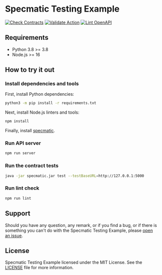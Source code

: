 # Specmatic Testing Example

[![Check Contracts](https://github.com/sergeyklay/specmatic-testing-example/actions/workflows/contracts.yaml/badge.svg)](https://github.com/sergeyklay/specmatic-testing-example/actions/workflows/contracts.yaml)
[![Validate Action](https://github.com/sergeyklay/specmatic-testing-example/actions/workflows/versions.yaml/badge.svg)](https://github.com/sergeyklay/specmatic-testing-example/actions/workflows/versions.yaml)
[![Lint OpenAPI](https://github.com/sergeyklay/specmatic-testing-example/actions/workflows/lint.yaml/badge.svg)](https://github.com/sergeyklay/specmatic-testing-example/actions/workflows/lint.yaml)

## Requirements
- Python 3.8 >= 3.8
- Node.js >= 16

## How to try it out

### Install dependencies and tools

First, install Python dependencies:

```bash
python3 -m pip install -r requirements.txt
```

Next, install Node.js linters and tools:
```bash
npm install
```

Finally, install [specmatic](https://specmatic.in/download/latest.html).

### Run API server

```bash
npm run server
```

### Run the contract tests

```bash
java -jar specmatic.jar test --testBaseURL=http://127.0.0.1:5000
```

### Run lint check

```bash
npm run lint
```

## Support

Should you have any question, any remark, or if you find a bug, or if there is something
you can't do with the Specmatic Testing Example, please
[open an issue](https://github.com/sergeyklay/specmatic-testing-example/issues).

## License

Specmatic Testing Example licensed under the MIT License.
See the [LICENSE](./LICENSE) file for more information.
